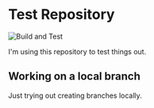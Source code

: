 # Test Repository

![Build and Test](https://github.com/Geraint/Test/actions/workflows/build-and-test.yml/badge.svg)

I'm using this repository to test things out.

## Working on a local branch

Just trying out creating branches locally.
